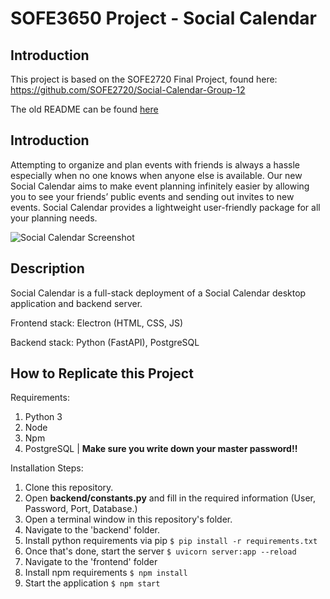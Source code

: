 # **SOFE3650 Project - Social Calendar**

## Introduction

This project is based on the SOFE2720 Final Project, found here: https://github.com/SOFE2720/Social-Calendar-Group-12

The old README can be found [here](https://github.com/madlitch/SOFE3650-Project/blob/main/README_OLD.md)





## Introduction

Attempting to organize and plan events with friends is always a hassle especially when no one knows when anyone else is available. Our new Social Calendar aims to make event planning infinitely easier by allowing you to see your friends’ public events and sending out invites to new events. Social Calendar provides a lightweight user-friendly package for all your planning needs.

![Social Calendar Screenshot](/Design/screenshot.png)

## Description

Social Calendar is a full-stack deployment of a Social Calendar desktop application and backend server.

Frontend stack: Electron (HTML, CSS, JS)

Backend stack: Python (FastAPI), PostgreSQL

## How to Replicate this Project
Requirements:
1. Python 3
2. Node
3. Npm
4. PostgreSQL | **Make sure you write down your master password!!**

Installation Steps:

1. Clone this repository.
2. Open **backend/constants.py** and fill in the required information (User, Password, Port, Database.)
3. Open a terminal window in this repository's folder.
4. Navigate to the 'backend' folder.
5. Install python requirements via pip `$ pip install -r requirements.txt`
6. Once that's done, start the server `$ uvicorn server:app --reload`
7. Navigate to the 'frontend' folder
8. Install npm requirements `$ npm install`
9. Start the application `$ npm start`



